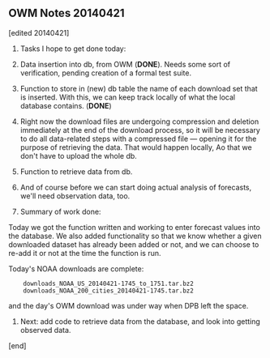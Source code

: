 ## OWM Notes 20140421

[edited 20140421]

1. Tasks I hope to get done today:
 
  2. Data insertion into db, from OWM (**DONE**). Needs some sort of verification, pending creation of a formal test suite.
 
  2. Function to store in (new) db table the name of each download set that is inserted. With this, we can keep track locally of what the local database contains. (**DONE**)
 
  2. Right now the download files are undergoing compression and deletion immediately at the end of the download process, so it will be necessary to do all data-related steps with a compressed file — opening it for the purpose of retrieving the data. That would happen locally, Ao that we don't have to upload the whole db.
 
  2. Function to retrieve data from db.
 
  2. And of course before we can start doing actual analysis of forecasts, we'll need observation data, too.

1. Summary of work done:

  Today we got the function written and working to enter forecast values into the database. We also added functionality so that we know whether a given downloaded dataset has already been added or not, and we can choose to re-add it or not at the time the function is run.


  Today's NOAA downloads are complete:

        downloads_NOAA_US_20140421-1745_to_1751.tar.bz2
        downloads_NOAA_200_cities_20140421-1745.tar.bz2

  and the day's OWM download was under way when DPB left the space.

1. Next: add code to retrieve data from the database, and look into getting observed data.

[end]
